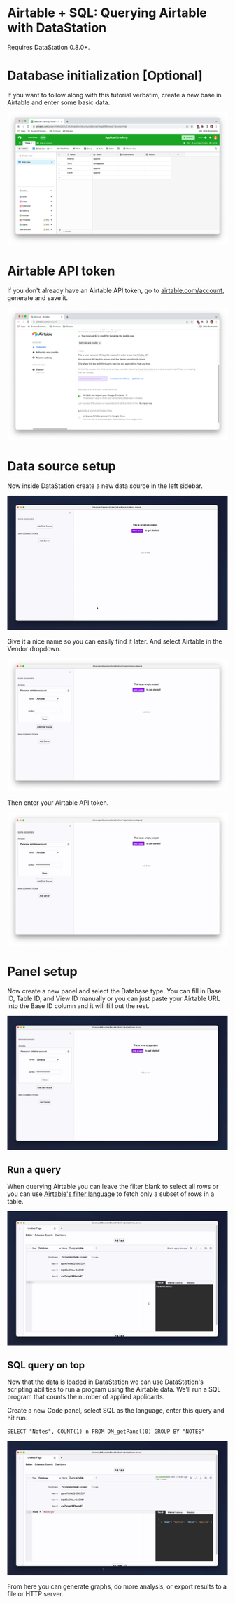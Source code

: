 # Airtable + SQL: Querying Airtable with DataStation

Requires DataStation 0.8.0+.

# Database initialization [Optional]

If you want to follow along with this tutorial verbatim, create a new
base in Airtable and enter some basic data.

![New Airtable base](/tutorials/airtable-base.png)

# Airtable API token

If you don't already have an Airtable API token, go to
[airtable.com/account](https://airtable.com/account), generate and
save it.

![Generate Airtable API token](/tutorials/airtable-api-token.png)

# Data source setup

Now inside DataStation create a new data source in the left sidebar.

![Creating a new data source](/tutorials/create-data-source.gif)

Give it a nice name so you can easily find it later. And select
Airtable in the Vendor dropdown.

![Creating a Airtable data source](/tutorials/create-airtable-data-source.png)

Then enter your Airtable API token.

![Filled out Airtable data source](/tutorials/airtable-data-source-filled.png)

# Panel setup

Now create a new panel and select the Database type. You can fill in
Base ID, Table ID, and View ID manually or you can just paste your
Airtable URL into the Base ID column and it will fill out the rest.

![Create database panel](/tutorials/create-airtable-database-panel.gif)

## Run a query

When querying Airtable you can leave the filter blank to select all
rows or you can use [Airtable's filter
language](https://support.airtable.com/hc/en-us/articles/360003695134)
to fetch only a subset of rows in a table.

![Run Airtable query](/tutorials/run-airtable-query.gif)

## SQL query on top

Now that the data is loaded in DataStation we can use DataStation's
scripting abilities to run a program using the Airtable data. We'll
run a SQL program that counts the number of applied applicants.

Create a new Code panel, select SQL as the language, enter this query and
hit run.

```
SELECT "Notes", COUNT(1) n FROM DM_getPanel(0) GROUP BY "NOTES"
```

![SQL on top of Airtable](/tutorials/sql-airtable.gif)

From here you can generate graphs, do more analysis, or export results
to a file or HTTP server.
